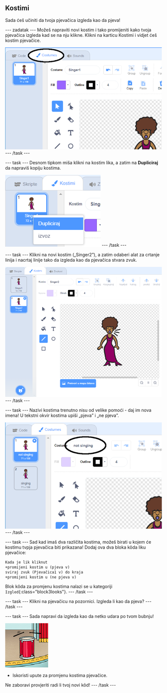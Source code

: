 ## Kostimi

Sada ćeš učiniti da tvoja pjevačica izgleda kao da pjeva!

\--- zadatak \--- Možeš napraviti novi kostim i tako promijeniti kako tvoja pjevačica izgleda kad se na nju klikne. Klikni na karticu Kostimi i vidjet ćeš kostim pjevačice.

![snimka zaslona](images/band-singer-costume-annotated.png) \--- /task \---

\--- task \--- Desnom tipkom miša klikni na kostim lika, a zatim na **Dupliciraj** da napraviš kopiju kostima.

![snimka zaslona](images/band-singer-duplicate.png) \--- /task \---

\--- task \--- Klikni na novi kostim („Singer2”), a zatim odaberi alat za crtanje linija i nacrtaj linije tako da izgleda kao da pjevačica stvara zvuk.

![snimka zaslona](images/band-singer-click.png) \--- /task \---

\--- task \--- Nazivi kostima trenutno nisu od velike pomoći - daj im nova imena! U tekstni okvir kostima upiši „pjeva” i „ne pjeva”.

![snimka zaslona](images/band-singer-name-annotated.png) \--- /task \---

\--- task \--- Sad kad imaš dva različita kostima, možeš birati u kojem će kostimu tvpja pjevačica biti prikazana! Dodaj ova dva bloka kôda liku pjevačice:

```blocks3
Kada je lik kliknut
+promijeni kostim u (pjeva v)
sviraj zvuk (Pjevačica1 v) do kraja
+promijeni kostim u (ne pjeva v)
```

Blok kôda za promjenu kostima nalazi se u kategoriji `Izgled`{:class="block3looks"}. \--- /task \---

\--- task \--- Klikni na pjevačicu na pozornici. Izgleda li kao da pjeva? \--- /task \---

\--- task \--- Sada napravi da izgleda kao da netko udara po tvom bubnju!

![snimka zaslona](images/band-drum-final.png)

- Iskoristi upute za promjenu kostima pjevačice.

Ne zaboravi provjeriti radi li tvoj novi kôd! \--- /task \---